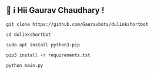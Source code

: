 ## 👋 ℹ️ Hii Gaurav Chaudhary !
```
git clone https://github.com/Gauravbots/dulinkshortbot
```
 ```
 cd dulinkshortbot
```
 ```
sudo apt install python3-pip
```
 ```
pip3 install -r requirements.txt
```
```
python main.py

```

